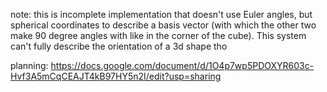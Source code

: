 note: this is incomplete implementation that doesn't use Euler angles,
but spherical coordinates to describe a basis vector (with which the other two make 90 degree angles with like in the corner of the cube). This system can't fully describe the orientation of a 3d shape tho

planning: https://docs.google.com/document/d/1O4p7wp5PDOXYR603c-Hvf3A5mCqCEAJT4kB97HY5n2I/edit?usp=sharing